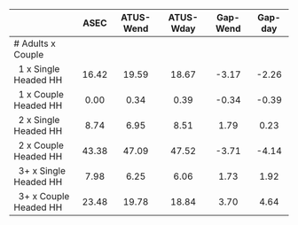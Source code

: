 
|                      |         ASEC |    ATUS-Wend |    ATUS-Wday |     Gap-Wend |      Gap-day |
| -------------------- | :----------: | :----------: | :----------: | :----------: | :----------: |
| # Adults x Couple    |              |              |              |              |              |
| &nbsp;&nbsp;1 x Single Headed HH |        16.42 |        19.59 |        18.67 |        -3.17 |        -2.26 |
| &nbsp;&nbsp;1 x Couple Headed HH |         0.00 |         0.34 |         0.39 |        -0.34 |        -0.39 |
| &nbsp;&nbsp;2 x Single Headed HH |         8.74 |         6.95 |         8.51 |         1.79 |         0.23 |
| &nbsp;&nbsp;2 x Couple Headed HH |        43.38 |        47.09 |        47.52 |        -3.71 |        -4.14 |
| &nbsp;&nbsp;3+ x Single Headed HH |         7.98 |         6.25 |         6.06 |         1.73 |         1.92 |
| &nbsp;&nbsp;3+ x Couple Headed HH |        23.48 |        19.78 |        18.84 |         3.70 |         4.64 |


